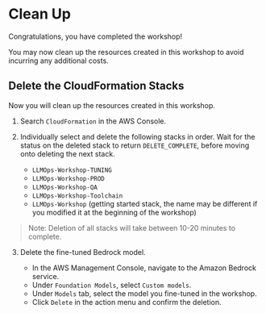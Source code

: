 # Clean Up

Congratulations, you have completed the workshop!

You may now clean up the resources created in this workshop to avoid incurring any additional costs.

## Delete the CloudFormation Stacks

Now you will clean up the resources created in this workshop.

1. Search `CloudFormation` in the AWS Console.

2. Individually select and delete the following stacks in order. Wait for the status on the deleted stack to return `DELETE_COMPLETE`, before moving onto deleting the next stack.

   - `LLMOps-Workshop-TUNING`
   - `LLMOps-Workshop-PROD`
   - `LLMOps-Workshop-QA`
   - `LLMOps-Workshop-Toolchain`
   - `LLMOps-Workshop` (getting started stack, the name may be different if you modified it at the beginning of the workshop)

> Note: Deletion of all stacks will take between 10-20 minutes to complete.
  
3. Delete the fine-tuned Bedrock model.

   - In the AWS Management Console, navigate to the Amazon Bedrock service.
   - Under `Foundation Models`, select `Custom models`.
   - Under `Models` tab, select the model you fine-tuned in the workshop.
   - Click `Delete` in the action menu and confirm the deletion.
